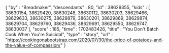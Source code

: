 {
  "by" : "Breadmaker",
  "descendants" : 80,
  "id" : 38629355,
  "kids" : [ 38630154, 38629420, 38630248, 38630112, 38630203, 38629466, 38629633, 38630275, 38629879, 38630201, 38629869, 38629874, 38629704, 38629760, 38629436, 38629691, 38629550, 38629747, 38630037 ],
  "score" : 185,
  "time" : 1702483426,
  "title" : "You Don't Batch Cook When You're Suicidal",
  "type" : "story",
  "url" : "https://cookingonabootstrap.com/2020/07/30/the-price-of-potatoes-and-the-value-of-compassion/"
}
